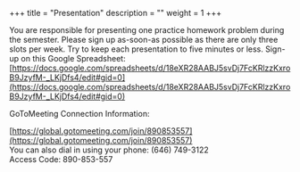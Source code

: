 +++
title = "Presentation"
description = ""
weight = 1
+++

You are responsible for presenting one practice homework problem during the semester. Please sign up as-soon-as possible as there are only three slots per week. Try to keep each presentation to five minutes or less. Sign-up on this Google Spreadsheet: [https://docs.google.com/spreadsheets/d/18eXR28AABJ5svDj7FcKRlzzKxroB9JzyfM-_LKjDfs4/edit#gid=0](https://docs.google.com/spreadsheets/d/18eXR28AABJ5svDj7FcKRlzzKxroB9JzyfM-_LKjDfs4/edit#gid=0)

GoToMeeting Connection Information:

[https://global.gotomeeting.com/join/890853557](https://global.gotomeeting.com/join/890853557)  
You can also dial in using your phone: (646) 749-3122  
Access Code: 890-853-557
